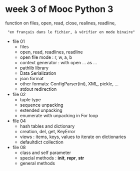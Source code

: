 # week 3 of Mooc Python 3

function on files, open, read, close, realines, readline,
 
     "en français dans le fichier, à vérifier en mode binaire"

* file 01
    * files
    * open, read, readlines, readline
    * open file mode : r, w, a, b
    * context generator : with open ... as ...
    * pathlib library
    * Data Serialization
    * json format
    * other formats: ConfigParser(ini), XML, pickle, ...
    * stdout redirection
* file 02
    * tuple type
    * sequence unpacking
    * extended unpacking
    * enumerate with unpacking in For loop
* file 04
    * hash tables and dictionary
    * creation, del, get, KeyError
    * views : items, keys, values to iterate on dictionaries
    * defaultdict collection
* file 08
    * class and self parameter
    * special methods : __init__, __repr__, __str__
    * general methods